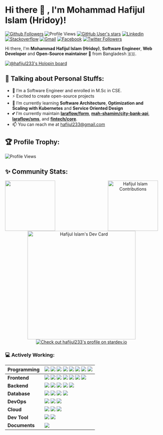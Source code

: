 # Hi there 👋 , I'm Mohammad Hafijul Islam (Hridoy)!

[![Github Followers](https://img.shields.io/github/followers/hafijul233?label=follow&style=social)](https://github.com/hafijul233?tab=followers)
![Profile Views](https://komarev.com/ghpvc/?username=hafijul233&label=Visitors&color=0e75b6&style=flat)
[![GitHub User's stars](https://img.shields.io/github/stars/hafijul233)](https://github.com/hafijul233?tab=stars)
[![Linkedin](https://img.shields.io/badge/-Linkedin-blue?style=flat-square&logo=Linkedin&logoColor=white&link=https://www.linkedin.com/in/hafijul-islam/)](https://www.linkedin.com/in/hafijul-islam/)
[![Stackoverflow](https://img.shields.io/badge/-Stackoverflow-4CA143?style=flat-square&logo=Stackoverflow&logoColor=white&link=https://stackoverflow.com/users/8400971/hafijul-islam)](https://stackoverflow.com/users/8400971/hafijul-islam)
[![Gmail](https://img.shields.io/badge/-hafijul233@gmail.com-c14438?style=flat-square&logo=Gmail&logoColor=white&link=mailto:hafijul233@gmail.com)](mailto:hafijul233@gmail.com)
[![Facebook](https://img.shields.io/badge/-hafijul233-ffffff?style=flat-square&logo=Facebook&logoColor=blue&link=https://facebook.com/hafijul233)](https://facebook.com/hafijul233)
[![Twitter Followers](https://img.shields.io/twitter/follow/hafijul233?style=social&logo=x&labelColor=black&link=https://x.com/hafijul233)
](https://x.com/hafijul233)
    
Hi there, I'm **Mohammad Hafijul Islam (Hridoy)**, **Software Engineer**, **Web Developer** and **Open-Source maintainer** 🚀 from Bangladesh 🇧🇩.

[![@hafijul233's Holopin board](https://holopin.io/api/user/board?user=hafijul233)](https://holopin.io/@hafijul233)

## :information_desk_person: Talking about Personal Stuffs:
  - 🔭 I’m a Software Engineer and enrolled in M.Sc in CSE.
  - ⚡ Excited to create open-source projects
  - 🌱 I’m currently learning **Software Architecture**, **Optimization and Scaling with Kubernetes** and **Service Oriented Design**
  - 💕 I'm currently maintain [**laraflow/form**](https://packagist.org/packages/laraflow/form), [**mah-shamim/city-bank-api**](https://packagist.org/packages/mah-shamim/city-bank-api), [**laraflow/sms**](https://packagist.org/packages/laraflow/sms), and [**fintech/core**](https://github.com/fintechbd). 
  - 📫 You can reach me at <a href="mailto:hafijul233@gmail.com">hafijul233@gmail.com</a>

## :trophy: Profile Trophy:

![Profile Views](https://github-profile-trophy.vercel.app/?username=hafijul233&col=8&row=1&margin-w=20&no-bg=true)


## :sparkles: Community Stats:
 
 <p align="center">
    <img src="https://github-readme-stats.vercel.app/api?username=hafijul233&show_icons=true&count_private=true&theme=transparent" align="left" height="165"/>
    <img src="https://github-readme-streak-stats.herokuapp.com/?user=hafijul233&layout=compact&theme=transparent" alt="Hafijul Islam Contributions" align="right" height="165"/>
</p>

<p align="center">
    <a href="https://app.daily.dev/hafijul233"><img src="https://api.daily.dev/devcards/v2/w6JaUPrSfnKzWgtBeAETF.png?r=28s&type=default" width="356" alt="Hafijul Islam's Dev Card"/></a>
    <a href="https://stardev.io/developers/hafijul233"><img alt="Check out hafijul233's profile on stardev.io" src="https://stardev.io/developers/hafijul233/badge/languages/locality.svg" /></a>
</p>

### :computer: Actively Working:

| Programming | <img src="https://img.shields.io/badge/%20-PHP-black?logo=php&style=for-the-badge"/> <img src="https://img.shields.io/badge/%20-Javascript-black?logo=javascript&style=for-the-badge"/>  <img src="https://img.shields.io/badge/%20-CSS-black?logo=css3&style=for-the-badge"/> <img src="https://img.shields.io/badge/%20-Shell%20Script-black?logo=shell&style=for-the-badge"/> <img src="https://img.shields.io/badge/%20-Python-black?logo=python&style=for-the-badge"/> <img src="https://img.shields.io/badge/%20-C%2B%2B-black?logo=cplusplus&style=for-the-badge"/> <img src="https://img.shields.io/badge/%20-Bash-black?logo=gnubash&style=for-the-badge"/> <img src="https://img.shields.io/badge/%20-Markdown-black?logo=markdown&style=for-the-badge"/>|
|:------------|:-------------------------------------------------------------------------------------------------|
|**Frontend**|<img src="https://img.shields.io/badge/%20-React.js-black?logo=react&style=for-the-badge"/> <img src="https://img.shields.io/badge/%20-Vue.js-black?logo=vuedotjs&style=for-the-badge"/> <img src="https://img.shields.io/badge/%20-Bootstrap-black?logo=bootstrap&style=for-the-badge"/> <img src="https://img.shields.io/badge/%20-Sass-black?logo=sass&style=for-the-badge"/> <img src="https://img.shields.io/badge/%20-TailwindCSS-black?logo=tailwindcss&style=for-the-badge"/> <img src="https://img.shields.io/badge/%20-InertiaJS-black?logo=inertia&style=for-the-badge"/> <img src="https://img.shields.io/badge/%20-AlpineJS-black?logo=alpinedotjs&style=for-the-badge"/>|
|**Backend**|<img src="https://img.shields.io/badge/%20-Laravel-black?logo=laravel&style=for-the-badge"/> <img src="https://img.shields.io/badge/%20-CodeIgniter-black?logo=codeigniter&style=for-the-badge"/> <img src="https://img.shields.io/badge/%20-CakePHP-black?logo=cakephp&style=for-the-badge"/> <img src="https://img.shields.io/badge/%20-Symfony-black?logo=symfony&style=for-the-badge"/>  <img src="https://img.shields.io/badge/%20-NestJS-black?logo=nestjs&style=for-the-badge"/>|
|**Database**|<img src="https://img.shields.io/badge/%20-MySQL-black?logo=mysql&style=for-the-badge"/> <img src="https://img.shields.io/badge/%20-PostgreSQL-black?logo=postgresql&style=for-the-badge"/> <img src="https://img.shields.io/badge/%20-Oracle-black?logo=oracle&style=for-the-badge"/> <img src="https://img.shields.io/badge/%20-MongoDB-black?logo=mongodb&style=for-the-badge"/>|
|**DevOps**|<img src="https://img.shields.io/badge/%20-CPanel-black?logo=cpanel&style=for-the-badge"/> <img src="https://img.shields.io/badge/%20-Docker-black?logo=docker&style=for-the-badge"/> <img src="https://img.shields.io/badge/%20-Jenkins-black?logo=jenkins&style=for-the-badge"/>|
|**Cloud**|<img src="https://img.shields.io/badge/%20-GCP-black?logo=googlecloud&style=for-the-badge"/> <img src="https://img.shields.io/badge/%20-Amazon Web Services-black?logo=amazonwebservices&style=for-the-badge"/> <img src="https://img.shields.io/badge/%20-Digital%20Ocean-black?logo=digitalocean&style=for-the-badge"/>|
|**Dev Tool**|<img src="https://img.shields.io/badge/%20-Backpack for Laravel-black?logo=backstage&style=for-the-badge"/> <img src="https://img.shields.io/badge/%20-Laravel Nova-black?logo=laravelnova&style=for-the-badge"/> |
|**Documents**| <img src="https://img.shields.io/badge/%20-Docsify-black?logo=docsify&style=for-the-badge"/>|
<!--      <img src="https://github-readme-stats.vercel.app/api/top-langs/?username=hafijul233&layout=compact" height=160 /> -->
